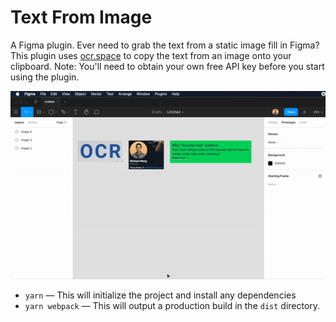 # Text From Image

A Figma plugin. Ever need to grab the text from a static image fill in Figma? This plugin uses [ocr.space](https://ocr.space) to copy the text from an image onto your clipboard. Note: You'll need to obtain your own free API key before you start using the plugin.    

![Demo animation](./static/demo.gif)

- `yarn` — This will initialize the project and install any dependencies
- `yarn webpack` — This will output a production build in the `dist` directory.